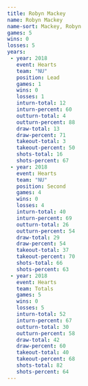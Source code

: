 ```yaml
---
title: Robyn Mackey
name: Robyn Mackey
name-sort: Mackey, Robyn
games: 5
wins: 0
losses: 5
years:
 - year: 2018
   event: Hearts
   team: "NU"
   position: Lead
   games: 1
   wins: 0
   losses: 1
   inturn-total: 12
   inturn-percent: 60
   outturn-total: 4
   outturn-percent: 88
   draw-total: 13
   draw-percent: 71
   takeout-total: 3
   takeout-percent: 50
   shots-total: 16
   shots-percent: 67
 - year: 2018
   event: Hearts
   team: "NU"
   position: Second
   games: 4
   wins: 0
   losses: 4
   inturn-total: 40
   inturn-percent: 69
   outturn-total: 26
   outturn-percent: 54
   draw-total: 29
   draw-percent: 54
   takeout-total: 37
   takeout-percent: 70
   shots-total: 66
   shots-percent: 63
 - year: 2018
   event: Hearts
   team: Totals
   games: 5
   wins: 0
   losses: 5
   inturn-total: 52
   inturn-percent: 67
   outturn-total: 30
   outturn-percent: 58
   draw-total: 42
   draw-percent: 60
   takeout-total: 40
   takeout-percent: 68
   shots-total: 82
   shots-percent: 64
---
```

